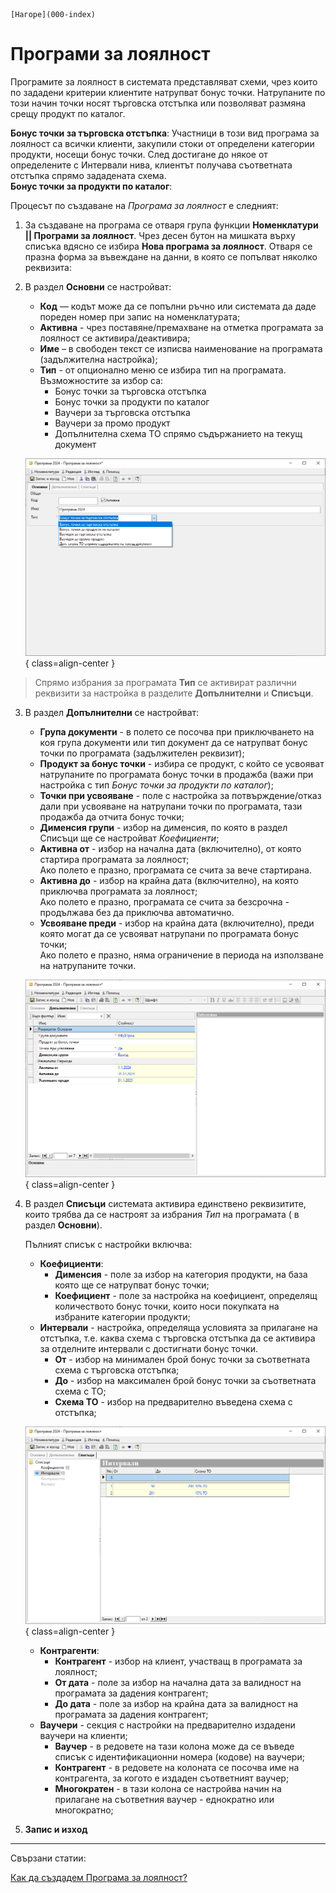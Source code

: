 ```{only} html
[Нагоре](000-index)
```

# Програми за лоялност

Програмите за лоялност в системата представляват схеми, чрез които по зададени критерии клиентите натрупват бонус точки. Натрупаните по този начин точки носят търговска отстъпка или позволяват размяна срещу продукт по каталог.  

**Бонус точки за търговска отстъпка**: Участници в този вид програма за лоялност са всички клиенти, закупили стоки от определени категории продукти, носещи бонус точки. След достигане до някое от определените с Интервали нива, клиентът получава съответната отстъпка спрямо зададената схема.  
**Бонус точки за продукти по каталог**: 


Процесът по създаване на *Програма за лоялност* е следният:

 1) За създаване на програма се отваря група функции **Номенклатури || Програми за лоялност**. Чрез десен бутон на мишката върху списъка вдясно се избира **Нова програма за лоялност**. Отваря се празна форма за въвеждане на данни, в която се попълват няколко реквизита:

2) В раздел **Основни** се настройват:
    - **Код** — кодът може да се попълни ръчно или системата да даде пореден номер при запис на номенклатурата;
    - **Активна** - чрез поставяне/премахване на отметка програмата за лоялност се активира/деактивира;
    - **Име** – в свободен текст се изписва наименование на програмата (задължителна настройка);  
    - **Тип** - от опционално меню се избира тип на програмата.  
    Възможностите за избор са:
        - Бонус точки за търговска отстъпка  
        - Бонус точки за продукти по каталог  
        - Ваучери за търговска отстъпка  
        - Ваучери за промо продукт  
        - Допълнителна схема ТО спрямо съдържанието на текущ документ


    ![](907-loyalty-programs1.png){ class=align-center }

> Спрямо избрания за програмата **Тип** се активират различни реквизити за настройка в разделите **Допълнителни** и **Списъци**. 

3) В раздел **Допълнителни** се настройват:
    - **Група документи** - в полето се посочва при приключването на коя група документи или тип документ да се натрупват бонус точки по програмата (задължителен реквизит);
    - **Продукт за бонус точки** - избира се продукт, с който се усвояват натрупаните по програмата бонус точки в продажба (важи при настройка с тип *Бонус точки за продукти по каталог*);
    - **Точки при усвояване** - поле с настройка за потвърждение/отказ дали при усвояване на натрупани точки по програмата, тази продажба да отчита бонус точки;
    - **Дименсия групи** - избор на дименсия, по която  в раздел Списъци ще се настройват *Коефициенти*;
    - **Активна от** - избор на начална дата (включително), от която стартира програмата за лоялност;  
    Ако полето е празно, програмата се счита за вече стартирана.  
    - **Активна до** - избор на крайна дата (включително), на която приключва програмата за лоялност;  
    Ако полето е празно, програмата се счита за безсрочна - продължава без да приключва автоматично.  
    - **Усвояване преди** - избор на крайна дата (включително), преди която могат да се усвояват натрупани по програмата бонус точки;  
    Ако полето е празно, няма ограничение в периода на използване на натрупаните точки.

    ![](907-loyalty-programs2.png){ class=align-center }

4) В раздел **Списъци** системата активира единствено реквизитите, които трябва да се настроят за избрания *Тип* на програмата ( в раздел **Основни**).  

    Пълният списък с настройки включва:  
    - **Коефициенти**:   
        - **Дименсия** - поле за избор на категория продукти, на база която ще се натрупват бонус точки;
        - **Коефициент** - поле за настройка на коефициент, определящ количеството бонус точки, които носи покупката на избраните категории продукти;
    - **Интервали** - настройка, определяща условията за прилагане на отстъпка, т.е. каква схема с търговска отстъпка да се активира за отделните интервали с достигнати бонус точки.
        - **От** - избор на минимален брой бонус точки за съответната схема с търговска отстъпка;  
        - **До** - избор на максимален брой бонус точки за съответната схема с ТО;
        - **Схема ТО** - избор на предварително въведена схема с отстъпка;  

    ![](907-loyalty-programs3.png){ class=align-center }

    - **Контрагенти**:  
        - **Контрагент** - избор на клиент, участващ в програмата за лоялност;  
        - **От дата** - поле за избор на начална дата за валидност на програмата за дадения контрагент;    
        - **До дата** - поле за избор на крайна дата за валидност на програмата за дадения контрагент;  
    - **Ваучери** - секция с настройки на предварително издадени ваучери на клиенти;
        - **Ваучер** - в редовете на тази колона може да се въведе списък с идентификационни номера (кодове) на ваучери;
        - **Контрагент** - в редовете на колоната се посочва име на контрагента, за когото е издаден съответният ваучер;  
        - **Многократен** - в тази колона се настройва начин на прилагане на съответния ваучер - еднократно или многократно;

5) **Запис и изход** 

___
Свързани статии:  

[Как да създадем Програма за лоялност?](https://www.unicontsoft.com/cms/node/138)